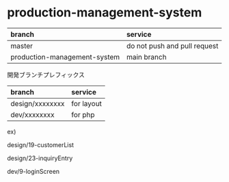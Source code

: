 # production-management-system


| branch | service |
| :-- | :-- |
| master | do not push and pull request |
| production-management-system | main branch |

開発ブランチプレフィックス

| branch | service |
| :-- | :-- |
| design/xxxxxxxx | for layout |
| dev/xxxxxxxx | for php |

ex)

design/19-customerList

design/23-inquiryEntry

dev/9-loginScreen
